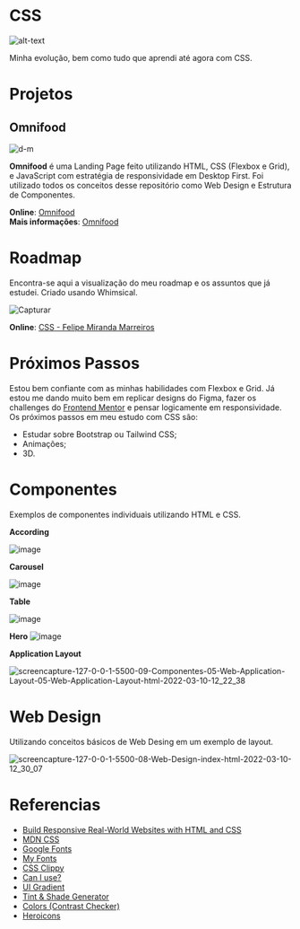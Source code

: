 # CSS

![alt-text](https://webdeverguide.com/wp-content/uploads/2021/06/how-to-center-align-items-in-css.png)

Minha evolução, bem como tudo que aprendi até agora com CSS.

# Projetos

## Omnifood
![d-m](https://user-images.githubusercontent.com/91689754/147513026-386163e3-605e-47b2-a1b8-6127a0b31dda.png)

<p><strong>Omnifood</strong> é uma Landing Page feito utilizando HTML, CSS (Flexbox e Grid), e JavaScript com estratégia de responsividade em Desktop First. Foi utilizado todos os conceitos desse repositório como Web Design e Estrutura de Componentes.</p>


<strong>Online</strong>: <a href="https://omnifood-fmm.netlify.app/" target="_blank">Omnifood</a> <br>
<strong>Mais informações</strong>: <a href="https://github.com/felipe-miranda-marreiros/Omnifood" target="_blank">Omnifood</a>

# Roadmap

Encontra-se aqui a visualização do meu roadmap e os assuntos que já estudei. Criado usando Whimsical.

![Capturar](https://user-images.githubusercontent.com/91689754/147827226-2bbd236c-9d4f-44f2-aedc-38f0b3b568cb.PNG)

<strong>Online</strong>: <a href="https://whimsical.com/css-felipe-miranda-marreiros-8JeEMMaGxNR6ZpCKrViRuB" target="_blank">CSS - Felipe Miranda Marreiros</a>

# Próximos Passos

Estou bem confiante com as minhas habilidades com Flexbox e Grid. Já estou me dando muito bem em replicar designs do Figma, fazer os challenges do <a href="https://www.frontendmentor.io/profile/felipe-miranda-marreiros" target="_blank">Frontend Mentor</a> e pensar logicamente em responsividade. Os próximos passos em meu estudo com CSS são:

<ul>
  <li>Estudar sobre Bootstrap ou Tailwind CSS;</li>
  <li>Animações;</li>
  <li>3D.</li>
</ul>

# Componentes

Exemplos de componentes individuais utilizando HTML e CSS.

**According**

![image](https://user-images.githubusercontent.com/91689754/157692948-8bb99b4d-539d-4dc8-ad1e-fee0590843f7.png)

**Carousel**

![image](https://user-images.githubusercontent.com/91689754/157693260-9fc606ee-6966-4a93-ac31-341999d059db.png)

**Table**

![image](https://user-images.githubusercontent.com/91689754/157693478-61944c2b-0966-4f33-917f-7a0dda8980c0.png)

**Hero**
![image](https://user-images.githubusercontent.com/91689754/157693816-b372b58b-1354-4420-b020-3ee5772f7404.png)

**Application Layout**

![screencapture-127-0-0-1-5500-09-Componentes-05-Web-Application-Layout-05-Web-Application-Layout-html-2022-03-10-12_22_38](https://user-images.githubusercontent.com/91689754/157694164-b288f68d-9409-4aa5-9ce7-1ee953cec76d.png)

# Web Design

Utilizando conceitos básicos de Web Desing em um exemplo de layout.

![screencapture-127-0-0-1-5500-08-Web-Design-index-html-2022-03-10-12_30_07](https://user-images.githubusercontent.com/91689754/157695813-2ecc1b2e-16f4-4d9d-ab7b-ba10330bf6b6.png)

# Referencias

<ul>
  <li><a href="https://www.udemy.com/course/design-and-develop-a-killer-website-with-html5-and-css3/" target="_blank">Build Responsive Real-World Websites with HTML and CSS</a></li>
  <li><a href="https://developer.mozilla.org/en-US/docs/Web/CSS" target="_blank">MDN CSS</a></li>
  <li><a href="https://fonts.google.com/" target="_blank">Google Fonts</a></li>
  <li><a href="https://www.myfonts.com/" target="_blank">My Fonts</a></li>
  <li><a href="https://bennettfeely.com/clippy/" target="_blank">CSS Clippy</a></li>
  <li><a href="https://caniuse.com/" target="_blank">Can I use?</a></li>
  <li><a href="https://uigradients.com/#RoseColoredLenses" target="_blank">UI Gradient</a></li>
  <li><a href="https://maketintsandshades.com/" target="_blank">Tint & Shade Generator</a></li>
  <li><a href="https://coolors.co/" target="_blank">Colors (Contrast Checker)</a></li>
  <li><a href="https://heroicons.com/" target="_blank">Heroicons</a></li>
</ul>
